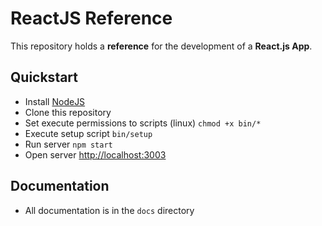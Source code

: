 # ReactJS Reference

This repository holds a **reference** for the development of a **React.js App**.

## Quickstart

-   Install [NodeJS](https://nodejs.dev/learn/how-to-install-nodejs)
-   Clone this repository
-   Set execute permissions to scripts (linux) `chmod +x bin/*`
-   Execute setup script `bin/setup`
-   Run server `npm start`
-   Open server [http://localhost:3003](http://localhost:3003)

## Documentation

-   All documentation is in the `docs` directory